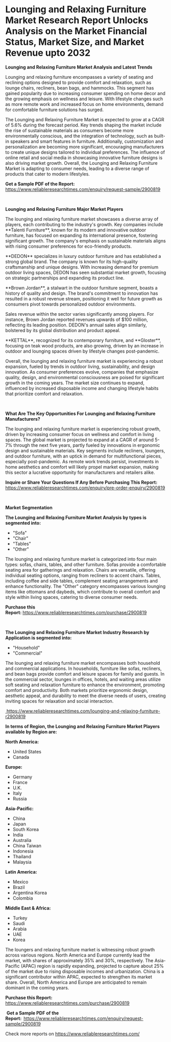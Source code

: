 <p><h1>Lounging and Relaxing Furniture Market Research Report Unlocks Analysis on the Market Financial Status, Market Size, and Market Revenue upto 2032</h1></p><p><strong>Lounging and Relaxing Furniture Market Analysis and Latest Trends</strong></p>
<p><p>Lounging and relaxing furniture encompasses a variety of seating and reclining options designed to provide comfort and relaxation, such as lounge chairs, recliners, bean bags, and hammocks. This segment has gained popularity due to increasing consumer spending on home decor and the growing emphasis on wellness and leisure. With lifestyle changes such as more remote work and increased focus on home environments, demand for comfortable furniture solutions has surged.</p><p>The Lounging and Relaxing Furniture Market is expected to grow at a CAGR of 5.6% during the forecast period. Key trends shaping the market include the rise of sustainable materials as consumers become more environmentally conscious, and the integration of technology, such as built-in speakers and smart features in furniture. Additionally, customization and personalization are becoming more significant, encouraging manufacturers to create unique designs tailored to individual preferences. The influence of online retail and social media in showcasing innovative furniture designs is also driving market growth. Overall, the Lounging and Relaxing Furniture Market is adapting to consumer needs, leading to a diverse range of products that cater to modern lifestyles.</p></p>
<p><strong>Get a Sample PDF of the Report:&nbsp;</strong> <a href="https://www.reliableresearchtimes.com/enquiry/request-sample/2900819?utm_campaign=2624&utm_medium=2&utm_source=Github&utm_content=ia&utm_term=16032025&utm_id=lounging-and-relaxing-furniture">https://www.reliableresearchtimes.com/enquiry/request-sample/2900819</a></p>
<p>&nbsp;</p>
<p><strong>Lounging and Relaxing Furniture Major Market Players</strong></p>
<p><p>The lounging and relaxing furniture market showcases a diverse array of players, each contributing to the industry's growth. Key companies include **Talenti Furniture**, known for its modern and innovative outdoor furniture, has focused on expanding its international presence, fostering significant growth. The company's emphasis on sustainable materials aligns with rising consumer preferences for eco-friendly products.</p><p>**DEDON** specializes in luxury outdoor furniture and has established a strong global brand. The company is known for its high-quality craftsmanship and unique designs. With increasing demand for premium outdoor living spaces, DEDON has seen substantial market growth, focusing on strategic partnerships and expanding its product line.</p><p>**Brown Jordan**, a stalwart in the outdoor furniture segment, boasts a history of quality and design. The brand's commitment to innovation has resulted in a robust revenue stream, positioning it well for future growth as consumers pivot towards personalized outdoor environments.</p><p>Sales revenue within the sector varies significantly among players. For instance, Brown Jordan reported revenues upwards of $100 million, reflecting its leading position. DEDON's annual sales align similarly, bolstered by its global distribution and product appeal.</p><p>**KETTAL**, recognized for its contemporary furniture, and **Gloster**, focusing on teak wood products, are also growing, driven by an increase in outdoor and lounging spaces driven by lifestyle changes post-pandemic. </p><p>Overall, the lounging and relaxing furniture market is experiencing a robust expansion, fueled by trends in outdoor living, sustainability, and design innovation. As consumer preferences evolve, companies that emphasize quality, design, and environmental consciousness are poised for significant growth in the coming years. The market size continues to expand, influenced by increased disposable income and changing lifestyle habits that prioritize comfort and relaxation.</p></p>
<p>&nbsp;</p>
<p><strong>What Are The Key Opportunities For Lounging and Relaxing Furniture Manufacturers?</strong></p>
<p><p>The lounging and relaxing furniture market is experiencing robust growth, driven by increasing consumer focus on wellness and comfort in living spaces. The global market is projected to expand at a CAGR of around 5-7% through the next five years, partly fueled by innovations in ergonomic design and sustainable materials. Key segments include recliners, loungers, and outdoor furniture, with an uptick in demand for multifunctional pieces, especially post-pandemic. As remote work trends persist, investments in home aesthetics and comfort will likely propel market expansion, making this sector a lucrative opportunity for manufacturers and retailers alike.</p></p>
<p><strong>Inquire or Share Your Questions If Any Before Purchasing This Report:</strong> <a href="https://www.reliableresearchtimes.com/enquiry/pre-order-enquiry/2900819?utm_campaign=2624&utm_medium=2&utm_source=Github&utm_content=ia&utm_term=16032025&utm_id=lounging-and-relaxing-furniture">https://www.reliableresearchtimes.com/enquiry/pre-order-enquiry/2900819</a></p>
<p>&nbsp;</p>
<p><strong>Market Segmentation</strong></p>
<p><strong>The Lounging and Relaxing Furniture Market Analysis by types is segmented into:</strong></p>
<p><ul><li>"Sofa"</li><li>"Chair"</li><li>"Tables"</li><li>"Other"</li></ul></p>
<p><p>The lounging and relaxing furniture market is categorized into four main types: sofas, chairs, tables, and other furniture. Sofas provide a comfortable seating area for gatherings and relaxation. Chairs are versatile, offering individual seating options, ranging from recliners to accent chairs. Tables, including coffee and side tables, complement seating arrangements and enhance functionality. The "Other" category encompasses various lounging items like ottomans and daybeds, which contribute to overall comfort and style within living spaces, catering to diverse consumer needs.</p></p>
<p><strong>Purchase this Report:&nbsp;</strong><a href="https://www.reliableresearchtimes.com/purchase/2900819?utm_campaign=2624&utm_medium=2&utm_source=Github&utm_content=ia&utm_term=16032025&utm_id=lounging-and-relaxing-furniture">https://www.reliableresearchtimes.com/purchase/2900819</a></p>
<p>&nbsp;</p>
<p><strong>The Lounging and Relaxing Furniture Market Industry Research by Application is segmented into:</strong></p>
<p><ul><li>"Household"</li><li>"Commercial"</li></ul></p>
<p><p>The lounging and relaxing furniture market encompasses both household and commercial applications. In households, furniture like sofas, recliners, and bean bags provide comfort and leisure spaces for family and guests. In the commercial sector, lounges in offices, hotels, and waiting areas utilize soft seating and relaxation furniture to enhance the environment, promoting comfort and productivity. Both markets prioritize ergonomic design, aesthetic appeal, and durability to meet the diverse needs of users, creating inviting spaces for relaxation and social interaction.</p></p>
<p><a href="https://www.reliableresearchtimes.com/lounging-and-relaxing-furniture-r2900819?utm_campaign=2624&utm_medium=2&utm_source=Github&utm_content=ia&utm_term=16032025&utm_id=lounging-and-relaxing-furniture">&nbsp;https://www.reliableresearchtimes.com/lounging-and-relaxing-furniture-r2900819</a></p>
<p><strong>In terms of Region, the Lounging and Relaxing Furniture Market Players available by Region are:</strong></p>
<p>
    <p> <strong> North America: </strong>
        <ul>
            <li>United States</li>
            <li>Canada</li>
        </ul>
        </p> 
    <p> <strong> Europe: </strong>
        <ul>
            <li>Germany</li>
            <li>France</li>
            <li>U.K.</li>
            <li>Italy</li>
            <li>Russia</li>
        </ul>
        </p> 
    <p> <strong> Asia-Pacific: </strong>
        <ul>
            <li>China</li>
            <li>Japan</li>
            <li>South Korea</li>
            <li>India</li>
            <li>Australia</li>
            <li>China Taiwan</li>
            <li>Indonesia</li>
            <li>Thailand</li>
            <li>Malaysia</li>
        </ul>
        </p> 
    <p> <strong> Latin America: </strong>
        <ul>
            <li>Mexico</li>
            <li>Brazil</li>
            <li>Argentina Korea</li>
            <li>Colombia</li>
        </ul>
        </p> 
    <p> <strong> Middle East & Africa: </strong>
        <ul>
            <li>Turkey</li>
            <li>Saudi</li>
            <li>Arabia</li>
            <li>UAE</li>
            <li>Korea</li>
        </ul>
    </p>
    </p>
<p><p>The loungers and relaxing furniture market is witnessing robust growth across various regions. North America and Europe currently lead the market, with shares of approximately 35% and 30%, respectively. The Asia-Pacific (APAC) region is rapidly expanding, projected to capture about 25% of the market due to rising disposable incomes and urbanization. China is a significant contributor within APAC, expected to strengthen its market share. Overall, North America and Europe are anticipated to remain dominant in the coming years.</p></p>
<p><strong>Purchase this Report: </strong><a href="https://www.reliableresearchtimes.com/purchase/2900819?utm_campaign=2624&utm_medium=2&utm_source=Github&utm_content=ia&utm_term=16032025&utm_id=lounging-and-relaxing-furniture">https://www.reliableresearchtimes.com/purchase/2900819</a></p>
<p>&nbsp;<strong>Get a Sample PDF of the Report:&nbsp;&nbsp;</strong><a href="https://www.reliableresearchtimes.com/enquiry/request-sample/2900819?utm_campaign=2624&utm_medium=2&utm_source=Github&utm_content=ia&utm_term=16032025&utm_id=lounging-and-relaxing-furniture">https://www.reliableresearchtimes.com/enquiry/request-sample/2900819</a></p>
<p><strong></strong></p>
<p>Check more reports on <a href="https://www.reliableresearchtimes.com/?utm_campaign=2624&utm_medium=2&utm_source=Github&utm_content=ia&utm_term=16032025&utm_id=lounging-and-relaxing-furniture">https://www.reliableresearchtimes.com/</a></p>